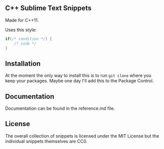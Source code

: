 ## C++ Sublime Text Snippets

Made for C++11.

Uses this style:

```cpp
if(/* condition */) {
    /* code */
}
```

## Installation

At the moment the only way to install this is to run `git clone` where you keep your packages. Maybe one day I'll add this to the Package Control.

## Documentation

Documentation can be found in the reference.md file.

## License

The overall collection of snippets is licensed under the MIT License but the individual snippets themselves are CC0.
